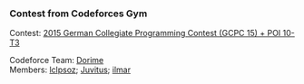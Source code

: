 ### Contest from Codeforces Gym

Contest: [2015 German Collegiate Programming Contest (GCPC 15) + POI 10-T3](https://codeforces.com/gym/100753)

Codeforce Team: [Dorime](https://codeforces.com/team/67616)\
Members: [lclpsoz](https://codeforces.com/profile/lclpsoz);
[Juvitus](https://codeforces.com/profile/Juvitus);
[ilmar](https://codeforces.com/profile/ilmar)